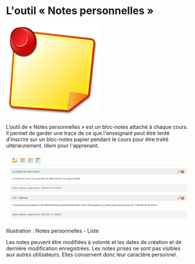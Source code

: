 # L'outil « Notes personnelles »

![](../../.gitbook/assets/image307%20%281%29.svg)

L’outil de « Notes personnelles » est un bloc-notes attaché à chaque cours. Il permet de garder une trace de ce que l'enseignant peut être tenté d’inscrire sur un bloc-notes papier pendant le cours pour être traité ultérieurement. Idem pour l'apprenant.

![](../../.gitbook/assets/image252%20%281%29.png)

Illustration : Notes personnelles - Liste

Les notes peuvent être modifiées à volonté et les dates de création et de dernière modification enregistrées. Les notes prises ne sont pas visibles aux autres utilisateurs. Elles conservent donc leur caractère personnel.

